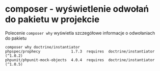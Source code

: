 # composer - wyświetlenie odwołań do pakietu  w projekcie

Polecenie `composer why` wyświetla szczegółowe informacje o odwołaniach do pakietu

```
composer why doctrine/instantiator
phpspec/prophecy              1.7.3  requires  doctrine/instantiator (^1.0.2)
phpunit/phpunit-mock-objects  4.0.4  requires  doctrine/instantiator (^1.0.5)
```